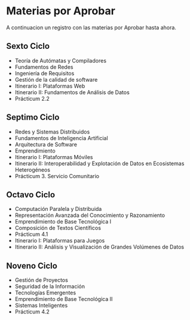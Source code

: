 Materias por Aprobar
=======================

A continuacion un registro con las materias por Aprobar hasta ahora.

## Sexto Ciclo

* Teoría de Autómatas y  Compiladores
* Fundamentos de Redes
* Ingeniería de Requisitos
* Gestión de la calidad de software
* Itinerario I: Plataformas Web
* Itinerario II: Fundamentos de Análisis de Datos
* Prácticum 2.2

## Septimo Ciclo

* Redes y Sistemas Distribuidos
* Fundamentos de Inteligencia Artificial
* Arquitectura de Software
* Emprendimiento
* Itinerario I: Plataformas Móviles
* Itinerario II: Interoperabilidad y Explotación de Datos en Ecosistemas Heterogéneos
* Prácticum 3. Servicio Comunitario

## Octavo Ciclo

* Computación Paralela y Distribuida
* Representación Avanzada del Conocimiento y Razonamiento
* Emprendimiento de Base Tecnológica I
* Composición de Textos Científicos
* Prácticum 4.1
* Itinerario I: Plataformas para Juegos
* Itinerario II: Análisis y Visualización de Grandes Volúmenes de Datos

## Noveno Ciclo

* Gestión de Proyectos
* Seguridad de la Información
* Tecnologías Emergentes
* Emprendimiento de Base Tecnológica II
* Sistemas Inteligentes
* Prácticum 4.2
